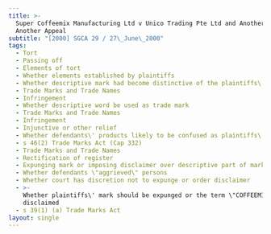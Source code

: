 ```yaml
---
title: >-
  Super Coffeemix Manufacturing Ltd v Unico Trading Pte Ltd and Another and
  Another Appeal
subtitle: "[2000] SGCA 29 / 27\_June\_2000"
tags:
  - Tort
  - Passing off
  - Elements of tort
  - Whether elements established by plaintiffs
  - Whether descriptive mark had become distinctive of the plaintiffs\' product
  - Trade Marks and Trade Names
  - Infringement
  - Whether descriptive word be used as trade mark
  - Trade Marks and Trade Names
  - Infringement
  - Injunctive or other relief
  - Whether defendants\' products likely to be confused as plaintiffs\' products
  - s 46(2) Trade Marks Act (Cap 332)
  - Trade Marks and Trade Names
  - Rectification of register
  - Expunging mark or imposing disclaimer over descriptive part of mark
  - Whether defendants \"aggrieved\" persons
  - Whether court has discretion not to expunge or order disclaimer
  - >-
    Whether plaintiffs\' mark should be expunged or the term \"COFFEEMIX\"
    disclaimed
  - s 39(1) (a) Trade Marks Act
layout: single
---
```



